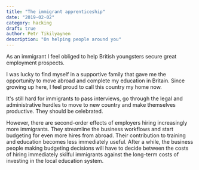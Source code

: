 ```yaml
---
title: "The immigrant apprenticeship"
date: "2019-02-02"
category: hacking
draft: true
author: Petr Tikilyaynen
description: "On helping people around you"
---
```


As an immigrant I feel obliged to help British youngsters secure great employment prospects. 

I was lucky to find myself in a supportive family that gave me the opportunity to move abroad and complete my education in Britain. Since growing up here, I feel proud to call this country my home now. 


It's still hard for immigrants to pass interviews, go through the legal and administrative hurdles to move to new country and make themselves productive. They should be celebrated. 

However, there are second-order effects of employers hiring increasingly more immigrants. They streamline the business workflows and start budgeting for even more hires from abroad. Their contribution to training and education becomes less immediately useful. After a while, the business people making budgeting decisions will have to decide between the costs of hiring immediately skilful immigrants against the long-term costs of investing in the local education system. 
